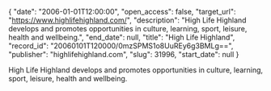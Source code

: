 {
  "date": "2006-01-01T12:00:00", 
  "open_access": false, 
  "target_url": "https://www.highlifehighland.com/", 
  "description": "High Life Highland develops and promotes opportunities in culture, learning, sport, leisure, health and wellbeing.", 
  "end_date": null, 
  "title": "High Life Highland", 
  "record_id": "20060101T120000/0mzSPMS1o8UuREy6g3BMLg==", 
  "publisher": "highlifehighland.com", 
  "slug": 31996, 
  "start_date": null
}

High Life Highland develops and promotes opportunities in culture, learning, sport, leisure, health and wellbeing.